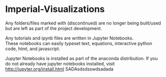 # Imperial-Visualizations
 
Any folders/files marked with (discontinued) are no longer being built/used but are left as part of the project development. 
 
Any tutorials and ipynb files are written in Jupyter Notebooks.  
These notebooks can easily typeset text, equations, interactive python code, html, and javascript.  
  
Jupyter Notebooks is installed as part of the anaconda distribution. If you do not already have jupyter notebooks installed, visit http://jupyter.org/install.html 
SADAsdsdsswdsadada